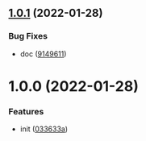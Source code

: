 ## [1.0.1](https://github.com/dword-design/vue-honeypot/compare/v1.0.0...v1.0.1) (2022-01-28)


### Bug Fixes

* doc ([9149611](https://github.com/dword-design/vue-honeypot/commit/9149611e8e4f72b7430bf26d65a6e46a79ff0e06))

# 1.0.0 (2022-01-28)


### Features

* init ([033633a](https://github.com/dword-design/vue-honeypot/commit/033633a60bd3894292facb37fb0a1c919802c67f))
